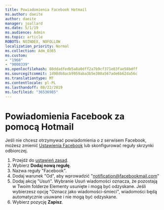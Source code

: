 ```yaml
---
title: Powiadomienia Facebook Hotmail
ms.author: daeite
author: daeite
manager: joallard
ms.date: 5/1/19
ms.audience: Admin
ms.topic: article
ROBOTS: NOINDEX, NOFOLLOW
localization_priority: Normal
ms.collection: Adm_O365
ms.custom:
- "1968"
- "9000339"
ms.openlocfilehash: 80ddadfedb5a8a0dff2a7b9cf371e03fae58bdff
ms.sourcegitcommit: 1d98db8acb9959aba3b5e308a567ade6b62da56c
ms.translationtype: MT
ms.contentlocale: pl-PL
ms.lasthandoff: 08/22/2019
ms.locfileid: "36536985"
---
```

# <a name="facebook-notifications-using-outlookcom"></a>Powiadomienia Facebook za pomocą Hotmail

Jeśli nie chcesz otrzymywać powiadomienia o z serwisem Facebook, możesz zmienić [Ustawienia Facebook](https://www.facebook.com/settings?tab=notifications) lub skonfigurować reguły skrzynki odbiorczej.

1. Przejdź do [ustawień zasad](https://outlook.live.com/mail/options/mail/rules/inboxRules).
1. Wybierz **Dodaj nową regułę**.
1. Nazwa reguły "Facebook".
1. Dodaj warunek "Od", aby wprowadzić "notification@facebookmail.com"
1. Dodaj akcję "Usuń". Wybranie Usuń wiadomości oznacza, że pozostają w Twoim folderze Elementy usunięte i mogą być odzyskane. Jeśli wybierzesz opcję "Oznacz jako wiadomości-śmieci", wiadomości będą automatycznie usuwane i nie mogą być odzyskane.
1. Wybierz pozycję **Zapisz**.